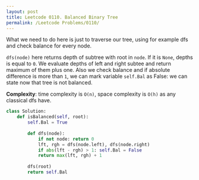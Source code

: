 ```yaml
---
layout: post
title: Leetcode 0110. Balanced Binary Tree
permalink: /Leetcode Problems/0110/
---
```


What we need to do here is just to traverse our tree, using for example dfs and check balance for every node.

`dfs(node)` here returns depth of subtree with root in `node`. If it is `None`, depths is equal to `0`. We evaluate depths of left and right subtee and return maximum of them plus one. Also we check balance and if absolute difference is more than `1`, we can mark variable `self.Bal` as False: we can state now that tree is not balanced.

**Complexity**: time complexity is `O(n)`, space complexity is `O(h)` as any classical dfs have.

```python
class Solution:
    def isBalanced(self, root):
        self.Bal = True
        
        def dfs(node):
            if not node: return 0
            lft, rgh = dfs(node.left), dfs(node.right)
            if abs(lft - rgh) > 1: self.Bal = False
            return max(lft, rgh) + 1
            
        dfs(root)
        return self.Bal
```